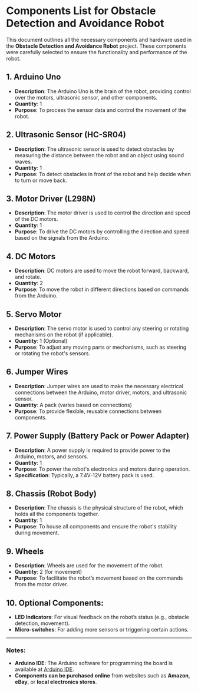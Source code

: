 # Components List for Obstacle Detection and Avoidance Robot

This document outlines all the necessary components and hardware used in the **Obstacle Detection and Avoidance Robot** project. These components were carefully selected to ensure the functionality and performance of the robot.

## 1. **Arduino Uno**
   - **Description**: The Arduino Uno is the brain of the robot, providing control over the motors, ultrasonic sensor, and other components.
   - **Quantity**: 1
   - **Purpose**: To process the sensor data and control the movement of the robot.

## 2. **Ultrasonic Sensor (HC-SR04)**
   - **Description**: The ultrasonic sensor is used to detect obstacles by measuring the distance between the robot and an object using sound waves.
   - **Quantity**: 1
   - **Purpose**: To detect obstacles in front of the robot and help decide when to turn or move back.

## 3. **Motor Driver (L298N)**
   - **Description**: The motor driver is used to control the direction and speed of the DC motors.
   - **Quantity**: 1
   - **Purpose**: To drive the DC motors by controlling the direction and speed based on the signals from the Arduino.

## 4. **DC Motors**
   - **Description**: DC motors are used to move the robot forward, backward, and rotate.
   - **Quantity**: 2
   - **Purpose**: To move the robot in different directions based on commands from the Arduino.

## 5. **Servo Motor**
   - **Description**: The servo motor is used to control any steering or rotating mechanisms on the robot (if applicable).
   - **Quantity**: 1 (Optional)
   - **Purpose**: To adjust any moving parts or mechanisms, such as steering or rotating the robot's sensors.

## 6. **Jumper Wires**
   - **Description**: Jumper wires are used to make the necessary electrical connections between the Arduino, motor driver, motors, and ultrasonic sensor.
   - **Quantity**: A pack (varies based on connections)
   - **Purpose**: To provide flexible, reusable connections between components.


## 7. **Power Supply (Battery Pack or Power Adapter)**
   - **Description**: A power supply is required to provide power to the Arduino, motors, and sensors.
   - **Quantity**: 1
   - **Purpose**: To power the robot's electronics and motors during operation.
   - **Specification**: Typically, a 7.4V-12V battery pack is used.

## 8. **Chassis (Robot Body)**
   - **Description**: The chassis is the physical structure of the robot, which holds all the components together.
   - **Quantity**: 1
   - **Purpose**: To house all components and ensure the robot's stability during movement.

## 9. **Wheels**
   - **Description**: Wheels are used for the movement of the robot.
   - **Quantity**: 2 (for movement)
   - **Purpose**: To facilitate the robot’s movement based on the commands from the motor driver.

## 10. **Optional Components:**
   - **LED Indicators**: For visual feedback on the robot’s status (e.g., obstacle detection, movement).
   - **Micro-switches**: For adding more sensors or triggering certain actions.

---

### Notes:
- **Arduino IDE**: The Arduino software for programming the board is available at [Arduino IDE](https://www.arduino.cc/en/software).
- **Components can be purchased online** from websites such as **Amazon**, **eBay**, or **local electronics stores**.


